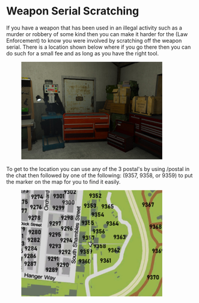 # Weapon Serial Scratching

If you have a weapon that has been used in an illegal activity such as a murder or robbery of some kind then you can make it harder for the (Law Enforcement) to know you were involved by scratching off the weapon serial. There is a location shown below where if you go there then you can do such for a small fee and as long as you have the right tool.

<figure><img src="../../../.gitbook/assets/weaponscratch-tools.jpg" alt="" width="375"><figcaption></figcaption></figure>

To get to the location you can use any of the 3 postal's by using /postal in the chat then followed by one of the following: (9357, 9358, or 9359) to put the marker on the map for you to find it easily.

<figure><img src="../../../.gitbook/assets/weaponscratch-location.jpg" alt="" width="375"><figcaption></figcaption></figure>
